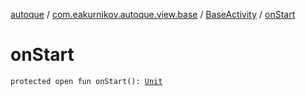 [autoque](../../index.md) / [com.eakurnikov.autoque.view.base](../index.md) / [BaseActivity](index.md) / [onStart](./on-start.md)

# onStart

`protected open fun onStart(): `[`Unit`](https://kotlinlang.org/api/latest/jvm/stdlib/kotlin/-unit/index.html)